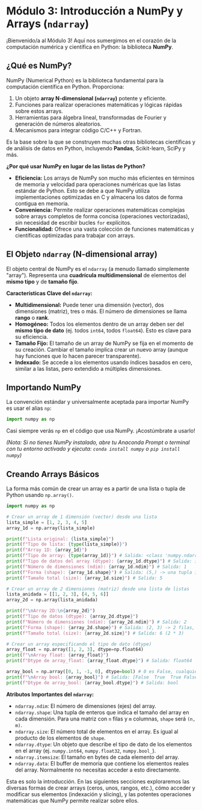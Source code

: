 # Módulo 3: Introducción a NumPy y Arrays (`ndarray`)

¡Bienvenido/a al Módulo 3! Aquí nos sumergimos en el corazón de la computación numérica y científica en Python: la biblioteca **NumPy**.

## ¿Qué es NumPy?

NumPy (Numerical Python) es la biblioteca fundamental para la computación científica en Python. Proporciona:

1.  Un objeto **array N-dimensional (`ndarray`)** potente y eficiente.
2.  Funciones para realizar operaciones matemáticas y lógicas rápidas sobre estos arrays.
3.  Herramientas para álgebra lineal, transformadas de Fourier y generación de números aleatorios.
4.  Mecanismos para integrar código C/C++ y Fortran.

Es la base sobre la que se construyen muchas otras bibliotecas científicas y de análisis de datos en Python, incluyendo **Pandas**, Scikit-learn, SciPy y más.

**¿Por qué usar NumPy en lugar de las listas de Python?**

*   **Eficiencia:** Los arrays de NumPy son mucho más eficientes en términos de memoria y velocidad para operaciones numéricas que las listas estándar de Python. Esto se debe a que NumPy utiliza implementaciones optimizadas en C y almacena los datos de forma contigua en memoria.
*   **Conveniencia:** Permite realizar operaciones matemáticas complejas sobre arrays completos de forma concisa (operaciones vectorizadas), sin necesidad de escribir bucles `for` explícitos.
*   **Funcionalidad:** Ofrece una vasta colección de funciones matemáticas y científicas optimizadas para trabajar con arrays.

## El Objeto `ndarray` (N-dimensional array)

El objeto central de NumPy es el `ndarray` (a menudo llamado simplemente "array"). Representa una **cuadrícula multidimensional** de elementos del **mismo tipo** y de **tamaño fijo**.

**Características Clave del `ndarray`:**

*   **Multidimensional:** Puede tener una dimensión (vector), dos dimensiones (matriz), tres o más. El número de dimensiones se llama **rango** o **rank**.
*   **Homogéneo:** Todos los elementos dentro de un array deben ser del **mismo tipo de dato** (ej. todos `int64`, todos `float64`). Esto es clave para su eficiencia.
*   **Tamaño Fijo:** El tamaño de un array de NumPy se fija en el momento de su creación. Cambiar el tamaño implica crear un nuevo array (aunque hay funciones que lo hacen parecer transparente).
*   **Indexado:** Se accede a los elementos usando índices basados en cero, similar a las listas, pero extendido a múltiples dimensiones.

## Importando NumPy

La convención estándar y universalmente aceptada para importar NumPy es usar el alias `np`:

```python
import numpy as np
```
Casi siempre verás `np` en el código que usa NumPy. ¡Acostúmbrate a usarlo!

*(Nota: Si no tienes NumPy instalado, abre tu Anaconda Prompt o terminal con tu entorno activado y ejecuta: `conda install numpy` o `pip install numpy`)*

## Creando Arrays Básicos

La forma más común de crear un array es a partir de una lista o tupla de Python usando `np.array()`.

```python
import numpy as np

# Crear un array de 1 dimensión (vector) desde una lista
lista_simple = [1, 2, 3, 4, 5]
array_1d = np.array(lista_simple)

print(f"Lista original: {lista_simple}")
print(f"Tipo de lista: {type(lista_simple)}")
print(f"Array 1D: {array_1d}")
print(f"Tipo de array: {type(array_1d)}") # Salida: <class 'numpy.ndarray'>
print(f"Tipo de datos del array (dtype): {array_1d.dtype}") # Salida: int32 o int64 (depende del sistema)
print(f"Número de dimensiones (ndim): {array_1d.ndim}") # Salida: 1
print(f"Forma (shape): {array_1d.shape}") # Salida: (5,) -> una tupla indicando tamaño en cada dimensión
print(f"Tamaño total (size): {array_1d.size}") # Salida: 5

# Crear un array de 2 dimensiones (matriz) desde una lista de listas
lista_anidada = [[1, 2, 3], [4, 5, 6]]
array_2d = np.array(lista_anidada)

print(f"\nArray 2D:\n{array_2d}")
print(f"Tipo de datos (dtype): {array_2d.dtype}")
print(f"Número de dimensiones (ndim): {array_2d.ndim}") # Salida: 2
print(f"Forma (shape): {array_2d.shape}") # Salida: (2, 3) -> 2 filas, 3 columnas
print(f"Tamaño total (size): {array_2d.size}") # Salida: 6 (2 * 3)

# Crear un array especificando el tipo de dato (dtype)
array_float = np.array([1, 2, 3], dtype=np.float64)
print(f"\nArray float: {array_float}")
print(f"Dtype de array_float: {array_float.dtype}") # Salida: float64

array_bool = np.array([0, 1, -1, 0], dtype=bool) # 0 es False, cualquier otro número es True
print(f"\nArray bool: {array_bool}") # Salida: [False  True  True False]
print(f"Dtype de array_bool: {array_bool.dtype}") # Salida: bool
```

**Atributos Importantes del `ndarray`:**

*   `ndarray.ndim`: El número de dimensiones (ejes) del array.
*   `ndarray.shape`: Una tupla de enteros que indica el tamaño del array en cada dimensión. Para una matriz con `n` filas y `m` columnas, `shape` será `(n, m)`.
*   `ndarray.size`: El número total de elementos en el array. Es igual al producto de los elementos de `shape`.
*   `ndarray.dtype`: Un objeto que describe el tipo de dato de los elementos en el array (ej. `numpy.int64`, `numpy.float32`, `numpy.bool_`).
*   `ndarray.itemsize`: El tamaño en bytes de cada elemento del array.
*   `ndarray.data`: El buffer de memoria que contiene los elementos reales del array. Normalmente no necesitas acceder a esto directamente.

Esta es solo la introducción. En las siguientes secciones exploraremos las diversas formas de crear arrays (ceros, unos, rangos, etc.), cómo acceder y modificar sus elementos (indexación y slicing), y las potentes operaciones matemáticas que NumPy permite realizar sobre ellos.
